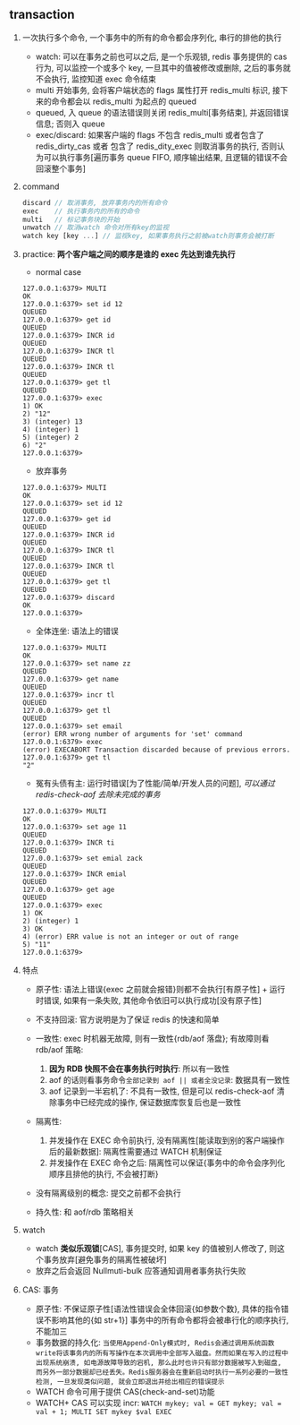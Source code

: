 ## transaction

1. 一次执行多个命令, 一个事务中的所有的命令都会序列化, 串行的排他的执行

   - watch: 可以在事务之前也可以之后, 是一个乐观锁, redis 事务提供的 cas 行为, 可以监控一个或多个 key, 一旦其中的值被修改或删除, 之后的事务就不会执行, 监控知道 exec 命令结束
   - multi 开始事务, 会将客户端状态的 flags 属性打开 redis_multi 标识, 接下来的命令都会以 redis_multi 为起点的 queued
   - queued, 入 queue 的语法错误则关闭 redis_multi[事务结束], 并返回错误信息; 否则入 queue
   - exec/discard: 如果客户端的 flags 不包含 redis_multi 或者包含了 redis_dirty_cas 或者 包含了 redis_dity_exec 则取消事务的执行, 否则认为可以执行事务[遍历事务 queue FIFO, 顺序输出结果, 且逻辑的错误不会回滚整个事务]

2. command

   ```js
   discard // 取消事务, 放弃事务内的所有命令
   exec    // 执行事务内的所有的命令
   multi   // 标记事务块的开始
   unwatch // 取消watch 命令对所有key的监视
   watch key [key ...] // 监视key, 如果事务执行之前被watch则事务会被打断
   ```

3. practice: **两个客户端之间的顺序是谁的 exec 先达到谁先执行**

   - normal case

   ```shell
   127.0.0.1:6379> MULTI
   OK
   127.0.0.1:6379> set id 12
   QUEUED
   127.0.0.1:6379> get id
   QUEUED
   127.0.0.1:6379> INCR id
   QUEUED
   127.0.0.1:6379> INCR tl
   QUEUED
   127.0.0.1:6379> INCR tl
   QUEUED
   127.0.0.1:6379> get tl
   QUEUED
   127.0.0.1:6379> exec
   1) OK
   2) "12"
   3) (integer) 13
   4) (integer) 1
   5) (integer) 2
   6) "2"
   127.0.0.1:6379>
   ```

   - 放弃事务

   ```shell
   127.0.0.1:6379> MULTI
   OK
   127.0.0.1:6379> set id 12
   QUEUED
   127.0.0.1:6379> get id
   QUEUED
   127.0.0.1:6379> INCR id
   QUEUED
   127.0.0.1:6379> INCR tl
   QUEUED
   127.0.0.1:6379> INCR tl
   QUEUED
   127.0.0.1:6379> get tl
   QUEUED
   127.0.0.1:6379> discard
   OK
   127.0.0.1:6379>
   ```

   - 全体连坐: 语法上的错误

   ```shell
   127.0.0.1:6379> MULTI
   OK
   127.0.0.1:6379> set name zz
   QUEUED
   127.0.0.1:6379> get name
   QUEUED
   127.0.0.1:6379> incr tl
   QUEUED
   127.0.0.1:6379> get tl
   QUEUED
   127.0.0.1:6379> set email
   (error) ERR wrong number of arguments for 'set' command
   127.0.0.1:6379> exec
   (error) EXECABORT Transaction discarded because of previous errors.
   127.0.0.1:6379> get tl
   "2"
   ```

   - 冤有头债有主: 运行时错误[为了性能/简单/开发人员的问题], _可以通过 redis-check-aof 去除未完成的事务_

   ```shell
   127.0.0.1:6379> MULTI
   OK
   127.0.0.1:6379> set age 11
   QUEUED
   127.0.0.1:6379> INCR ti
   QUEUED
   127.0.0.1:6379> set emial zack
   QUEUED
   127.0.0.1:6379> INCR emial
   QUEUED
   127.0.0.1:6379> get age
   QUEUED
   127.0.0.1:6379> exec
   1) OK
   2) (integer) 1
   3) OK
   4) (error) ERR value is not an integer or out of range
   5) "11"
   127.0.0.1:6379>
   ```

4. 特点

   - 原子性: 语法上错误{exec 之前就会报错}则都不会执行[有原子性] + 运行时错误, 如果有一条失败, 其他命令依旧可以执行成功[没有原子性]
   - 不支持回滚: 官方说明是为了保证 redis 的快速和简单
   - 一致性: exec 时机器无故障, 则有一致性{rdb/aof 落盘}; 有故障则看 rdb/aof 策略:

     1. **因为 RDB 快照不会在事务执行时执行**: 所以有一致性
     2. aof 的话则看事务命令`全部记录到 aof || 或者全没记录`: 数据具有一致性
     3. aof 记录到一半宕机了: 不具有一致性, 但是可以 redis-check-aof 清除事务中已经完成的操作, 保证数据库恢复后也是一致性

   - 隔离性:

     1. 并发操作在 EXEC 命令前执行, 没有隔离性[能读取到别的客户端操作后的最新数据]: 隔离性需要通过 WATCH 机制保证
     2. 并发操作在 EXEC 命令之后: 隔离性可以保证{事务中的命令会序列化顺序且排他的执行, 不会被打断}

   - 没有隔离级别的概念: 提交之前都不会执行
   - 持久性: 和 aof/rdb 策略相关

5. watch

   - watch **类似乐观锁**[CAS], 事务提交时, 如果 key 的值被别人修改了, 则这个事务放弃[避免事务的隔离性被破坏]
   - 放弃之后会返回 Nullmuti-bulk 应答通知调用者事务执行失败

6. CAS: 事务
   - 原子性: 不保证原子性[语法性错误会全体回滚{如参数个数}, 具体的指令错误不影响其他的{如 str+1}] 事务中的所有命令都将会被串行化的顺序执行, 不能加三
   - 事务数据的持久化: `当使用Append-Only模式时, Redis会通过调用系统函数write将该事务内的所有写操作在本次调用中全部写入磁盘。然而如果在写入的过程中出现系统崩溃, 如电源故障导致的宕机, 那么此时也许只有部分数据被写入到磁盘, 而另外一部分数据却已经丢失。Redis服务器会在重新启动时执行一系列必要的一致性检测, 一旦发现类似问题, 就会立即退出并给出相应的错误提示`
   - WATCH 命令可用于提供 CAS(check-and-set)功能
   - WATCH+ CAS 可以实现 incr: `WATCH mykey; val = GET mykey; val = val + 1; MULTI SET mykey $val EXEC`
